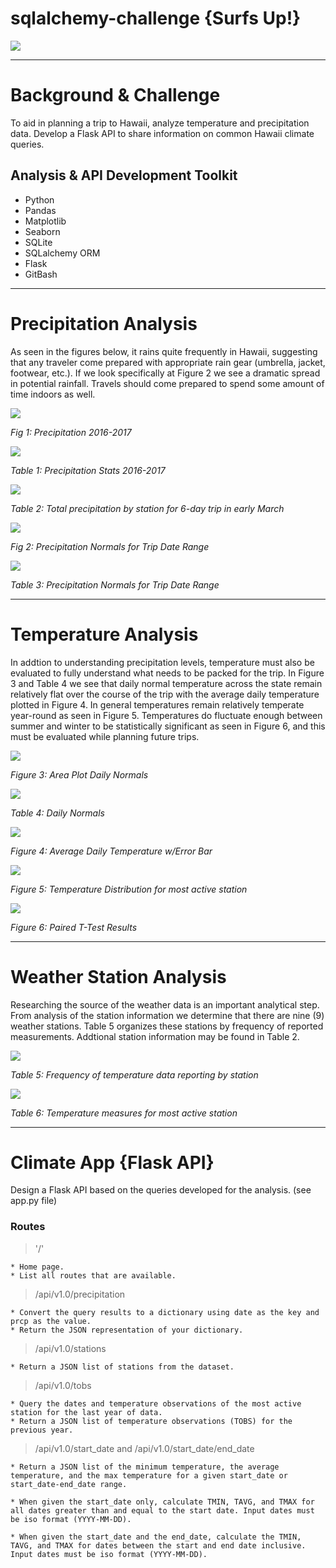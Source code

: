 # sqlalchemy-challenge {Surfs Up!}
![](img/sqlalchemy.jpg)

---
# Background & Challenge
To aid in planning a trip to Hawaii, analyze temperature and precipitation data. Develop a Flask API to share information on common Hawaii climate queries. 

## Analysis & API Development Toolkit
* Python
* Pandas
* Matplotlib
* Seaborn
* SQLite
* SQLalchemy ORM
* Flask
* GitBash

---
# Precipitation Analysis
As seen in the figures below, it rains quite frequently in Hawaii, suggesting that any traveler come prepared with appropriate rain gear (umbrella, jacket, footwear, etc.). If we look specifically at Figure 2 we see a dramatic spread in potential rainfall. Travels should come prepared to spend some amount of time indoors as well.

![](img/precip.png)

*Fig 1: Precipitation 2016-2017*

![](img/prcp_stats.png)

*Table 1: Precipitation Stats 2016-2017*

![](img/total_prcp.png)

*Table 2: Total precipitation by station for 6-day trip in early March*

![](img/plot_daily_prcp_nmls.png)

*Fig 2: Precipitation Normals for Trip Date Range*

![](img/daily_prcp_nmls.png)

*Table 3:  Precipitation Normals for Trip Date Range*

---
# Temperature Analysis
In addtion to understanding precipitation levels, temperature must also be evaluated to fully understand what needs to be packed for the trip. In Figure 3 and Table 4 we see that daily normal temperature across the state remain relatively flat over the course of the trip with the average daily temperature plotted in Figure 4. In general temperatures remain relatively temperate year-round as seen in Figure 5. Temperatures do fluctuate enough between summer and winter to be statistically significant as seen in Figure 6, and this must be evaluated while planning future trips. 

![](img/plot_daily_normals.png)

*Figure 3: Area Plot Daily Normals*

![](img/daily_normals.png)

*Table 4: Daily Normals*

![](img/trip_avg_temp.png)

*Figure 4: Average Daily Temperature w/Error Bar*

![](img/temps.png)

*Figure 5: Temperature Distribution for most active station*

![](img/ttest.png)

*Figure 6: Paired T-Test Results*

---
# Weather Station Analysis
Researching the source of the weather data is an important analytical step. From analysis of the station information we determine that there are nine (9) weather stations. Table 5 organizes these stations by frequency of reported measurements. Addtional station information may be found in Table 2.

![](img/station_count.png)

*Table 5: Frequency of temperature data reporting by station*

![](img/active_station.png)

*Table 6: Temperature measures for most active station*

---
# Climate App {Flask API}
Design a Flask API based on the queries developed for the analysis. (see app.py file)

### Routes


 > '/'

    * Home page.
    * List all routes that are available.

> /api/v1.0/precipitation

    * Convert the query results to a dictionary using date as the key and prcp as the value.
    * Return the JSON representation of your dictionary.

> /api/v1.0/stations

    * Return a JSON list of stations from the dataset.

> /api/v1.0/tobs

    * Query the dates and temperature observations of the most active station for the last year of data.
    * Return a JSON list of temperature observations (TOBS) for the previous year.

> /api/v1.0/start_date and /api/v1.0/start_date/end_date

    * Return a JSON list of the minimum temperature, the average temperature, and the max temperature for a given start_date or start_date-end_date range.

    * When given the start_date only, calculate TMIN, TAVG, and TMAX for all dates greater than and equal to the start date. Input dates must be iso format (YYYY-MM-DD).

    * When given the start_date and the end_date, calculate the TMIN, TAVG, and TMAX for dates between the start and end date inclusive. Input dates must be iso format (YYYY-MM-DD).